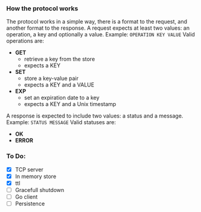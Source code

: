 ### How the protocol works

The protocol works in a simple way, there is a format to the request, and another format to the response.
A request expects at least two values: an operation, a key and optionally a value. Example: `OPERATION KEY VALUE`
Valid operations are:
  - **GET**
    - retrieve a key from the store
    - expects a KEY
  - **SET**
    - store a key-value pair
    - expects a KEY and a VALUE
  - **EXP**
    - set an expiration date to a key
    - expects a KEY and a Unix timestamp

A response is expected to include two values: a status and a message. Example: `STATUS MESSAGE`
Valid statuses are:
  - **OK**
  - **ERROR**

### To Do:

- [x] TCP server
- [x] In memory store
- [x] ttl
- [ ] Gracefull shutdown
- [ ] Go client
- [ ] Persistence
